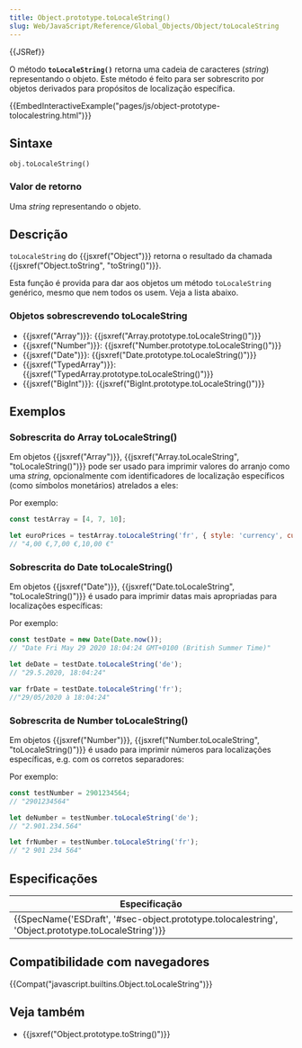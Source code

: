 ```yaml
---
title: Object.prototype.toLocaleString()
slug: Web/JavaScript/Reference/Global_Objects/Object/toLocaleString
---
```


{{JSRef}}

O método **`toLocaleString()`** retorna uma cadeia de caracteres (_string_) representando o objeto. Este método é feito para ser sobrescrito por objetos derivados para propósitos de localização específica.

{{EmbedInteractiveExample("pages/js/object-prototype-tolocalestring.html")}}

## Sintaxe

```
obj.toLocaleString()
```

### Valor de retorno

Uma _string_ representando o objeto.

## Descrição

`toLocaleString` do {{jsxref("Object")}} retorna o resultado da chamada {{jsxref("Object.toString", "toString()")}}.

Esta função é provida para dar aos objetos um método `toLocaleString` genérico, mesmo que nem todos os usem. Veja a lista abaixo.

### Objetos sobrescrevendo toLocaleString

- {{jsxref("Array")}}: {{jsxref("Array.prototype.toLocaleString()")}}
- {{jsxref("Number")}}: {{jsxref("Number.prototype.toLocaleString()")}}
- {{jsxref("Date")}}: {{jsxref("Date.prototype.toLocaleString()")}}
- {{jsxref("TypedArray")}}: {{jsxref("TypedArray.prototype.toLocaleString()")}}
- {{jsxref("BigInt")}}: {{jsxref("BigInt.prototype.toLocaleString()")}}

## Exemplos

### Sobrescrita do Array toLocaleString()

Em objetos {{jsxref("Array")}}, {{jsxref("Array.toLocaleString", "toLocaleString()")}} pode ser usado para imprimir valores do arranjo como uma _string_, opcionalmente com identificadores de localização específicos (como símbolos monetários) atrelados a eles:

Por exemplo:

```js
const testArray = [4, 7, 10];

let euroPrices = testArray.toLocaleString('fr', { style: 'currency', currency: 'EUR'});
// "4,00 €,7,00 €,10,00 €"
```

### Sobrescrita do Date toLocaleString()

Em objetos {{jsxref("Date")}}, {{jsxref("Date.toLocaleString", "toLocaleString()")}} é usado para imprimir datas mais apropriadas para localizações específicas:

Por exemplo:

```js
const testDate = new Date(Date.now());
// "Date Fri May 29 2020 18:04:24 GMT+0100 (British Summer Time)"

let deDate = testDate.toLocaleString('de');
// "29.5.2020, 18:04:24"

var frDate = testDate.toLocaleString('fr');
//"29/05/2020 à 18:04:24"
```

### Sobrescrita de Number toLocaleString()

Em objetos {{jsxref("Number")}}, {{jsxref("Number.toLocaleString", "toLocaleString()")}} é usado para imprimir números para localizações específicas, e.g. com os corretos separadores:

Por exemplo:

```js
const testNumber = 2901234564;
// "2901234564"

let deNumber = testNumber.toLocaleString('de');
// "2.901.234.564"

let frNumber = testNumber.toLocaleString('fr');
// "2 901 234 564"
```

## Especificações

| Especificação                                                                                                                        |
| ------------------------------------------------------------------------------------------------------------------------------------ |
| {{SpecName('ESDraft', '#sec-object.prototype.tolocalestring', 'Object.prototype.toLocaleString')}} |

## Compatibilidade com navegadores

{{Compat("javascript.builtins.Object.toLocaleString")}}

## Veja também

- {{jsxref("Object.prototype.toString()")}}
